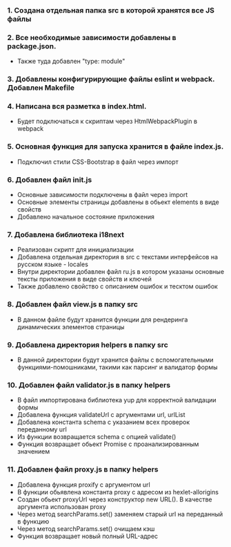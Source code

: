 ### 1. Создана отдельная папка src в которой хранятся все JS файлы

### 2. Все необходимые зависимости добавлены в package.json. 
* Также туда добавлен "type: module"

### 3. Добавлены конфигурирующие файлы eslint и webpack. Добавлен Makefile

### 4. Написана вся разметка в index.html. 
* Будет подключаться к скриптам через HtmlWebpackPlugin в webpack

### 5. Основная функция для запуска хранится в файле index.js.
* Подключил стили CSS-Bootstrap в файл через импорт

### 6. Добавлен файл init.js
* Основные зависимости подключены в файл через import
* Основные элементы страницы добавлены в обьект elements в виде свойств
* Добавлено начальное состояние приложения

### 7. Добавлена библиотека i18next
* Реализован скрипт для инициализации
* Добавлена отдельная директория в src с текстами интерфейсов на русском языке - locales
* Внутри директории добавлен файл ru.js в котором указаны основные тексты приложения в виде свойств и ключей
* Также добавлено свойство с описанием ошибок и тесктом ошибок

### 8. Добавлен файл view.js в папку src
* В данном файле будут хранится функции для рендеринга динамических элементов страницы

### 9. Добавлена директория helpers в папку src
* В данной директории будут хранится файлы с вспомогательными функциями-помошниками, такими как парсинг и валидатор формы

### 10. Добавлен файл validator.js в папку helpers
* В файл импортирована библиотека yup для корректной валидации формы
* Добавлена функция validateUrl c аргументами url, urlList
* Добавлена константа schema с указанием всех проверок переданному url
* Из функции возвращается schema c опцией validate()
* Функция возвращает обьект Promise с проанализированным значением

### 11. Добавлен файл proxy.js в папку helpers
* Добавлена функция proxify c аргументом url
* В функции обьявлена константа proxy с адресом из hexlet-allorigins
* Создан обьект proxyUrl через конструктор new URL(). В качестве аргумента использован proxy
* Через метод searchParams.set() заменяем старый url на переданный в функцию
* Через метод searchParams.set() очищаем кэш
* Функция возвращает новый полный URL-адрес